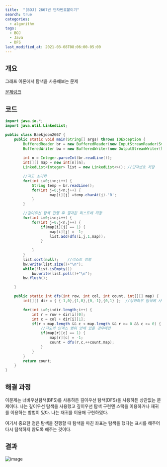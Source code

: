 ```yaml
---
title:  "[BOJ] 2667번 단자번호붙이기"
search: true
categories: 
  - algorithm
tags:
  - BOJ
  - Java
  - DFS
last_modified_at: 2021-03-08T08:06:00-05:00
---
```


## 개요

그래프 이론에서 탐색을 사용해보는 문제

[문제링크](https://www.acmicpc.net/problem/2267)


## 코드

```java
import java.io.*;
import java.util.LinkedList;

public class Baekjoon2667 {
    public static void main(String[] args) throws IOException {
        BufferedReader br = new BufferedReader(new InputStreamReader(System.in));
        BufferedWriter bw = new BufferedWriter(new OutputStreamWriter(System.out));
    
        int n = Integer.parseInt(br.readLine());
        int[][] map = new int[n][n];
        LinkedList<Integer> list = new LinkedList<>(); //단자번호 저장

        //지도 초기화
        for(int i=0;i<n;i++) {
            String temp = br.readLine();
            for(int j=0;j<n;j++) {
                    map[i][j] =temp.charAt(j)-'0';
            }
        }

        //깊이우선 탐색 진행 후 결과값 리스트에 저장
        for(int i=0;i<n;i++) {
            for(int j=0;j<n;j++) {
                if(map[i][j] == 1) {
                    map[i][j] = -1;
                    list.add(dfs(i,j,1,map));
                }
                    
            }
        }
        list.sort(null);    //리스트 정렬
        bw.write(list.size()+"\n");
        while(!list.isEmpty())
            bw.write(list.poll()+"\n");
        bw.flush();

    }

    public static int dfs(int row, int col, int count, int[][] map) {
        int[][] dir = { {-1,0},{1,0},{0,-1},{0,1} };  //상하좌우 탐색에 사용

        for(int i=0;i<dir.length;i++) {
            int r = row + dir[i][0];
            int c = col + dir[i][1];
            if(r < map.length && c < map.length && r >= 0 && c >= 0) {
                //지도의 인덱스 범위 안에 있을 경우에만
                if(map[r][c] == 1) {
                    map[r][c] = -1;
                    count = dfs(r,c,++count,map);
                }
            }
        }
        return count;
    }
}
```


## 해결 과정

이문제는 너비우선탐색(BFS)를 사용하든 깊이우선 탐색(DFS)을 사용하든 상관없는 문제이다. 나는 깊이우선 탐색을 사용했고 깊이우선 탐색 구현엔 스택을 이용하거나 재귀를 이용하는 방법이 있다. 나는 재귀를 이용해 구현하였다.

여기서 중요한 점은 탐색을 진행할 때 탐색을 마친 좌표는 탐색을 했다는 표시를 해주어 다시 탐색하지 않도록 해주는 것이다.


## 결과

![image](https://user-images.githubusercontent.com/47655983/99701702-252de780-2ad8-11eb-86f5-c76250266606.png)
